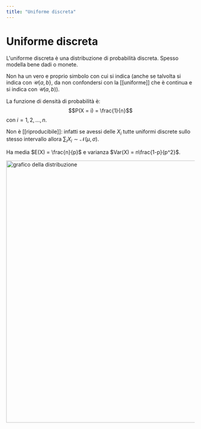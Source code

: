 ```yaml
---
title: "Uniforme discreta"
---
```

# Uniforme discreta
L'uniforme discreta è una distribuzione di probabilità discreta.
Spesso modella bene dadi o monete.

Non ha un vero e proprio simbolo con cui si indica (anche se talvolta si indica con $\mathcal{U}\{a, b\}$, da non confondersi con la [[uniforme]] che è continua e si indica con $\mathcal{U}(a, b)$).

La funzione di densità di probabilità è:
$$P(X = i) = \frac{1}{n}$$
con $i = 1, 2, \ldots, n$.

Non è [[riproducibile]]: infatti se avessi delle $X_i$ tutte uniformi discrete sullo stesso intervallo allora $\sum_i X_i \sim \mathcal{N}(\mu, \sigma)$.

Ha media $E(X) = \frac{n}{p}$ e varianza $Var(X) = n\frac{1-p}{p^2}$.

<img src="https://www.statisticshowto.com/wp-content/uploads/2015/04/negative-bimonial.png" alt="grafico della distribuzione" width=700>
